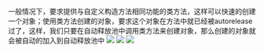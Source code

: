 一般情况下，要求提供与自定义构造方法相同功能的类方法，这样可以快速的创建一个对象；使用类方法创建的对象，要求这个对象在方法中就已经被autorelease过了，这样，我们只要在自动释放池中调用类方法来创建对象，那么创建的对象就会被自动的加入到自动释放池中
![](https://tva1.sinaimg.cn/large/0081Kckwly1gly482dqqwj30f106m76p.jpg)
![](https://tva1.sinaimg.cn/large/0081Kckwly1gly488qmluj30fa0a6n03.jpg)
![](https://tva1.sinaimg.cn/large/0081Kckwly1gly48f8eabj30d603o0tu.jpg)